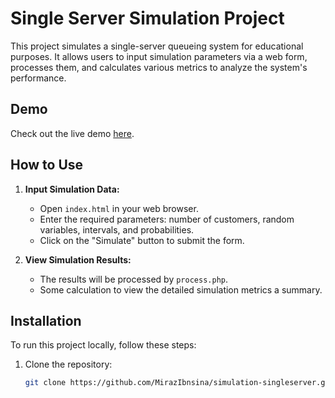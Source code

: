 # Single Server Simulation Project

This project simulates a single-server queueing system for educational purposes. It allows users to input simulation parameters via a web form, processes them, and calculates various metrics to analyze the system's performance.

## Demo

Check out the live demo [here](http://simulation.42web.io).

## How to Use

1. **Input Simulation Data:**
   - Open `index.html` in your web browser.
   - Enter the required parameters: number of customers, random variables, intervals, and probabilities.
   - Click on the "Simulate" button to submit the form.

2. **View Simulation Results:**
   - The results will be processed by `process.php`.
   - Some calculation to view the detailed simulation metrics a summary.

## Installation

To run this project locally, follow these steps:

1. Clone the repository:

   ```bash
   git clone https://github.com/MirazIbnsina/simulation-singleserver.git
